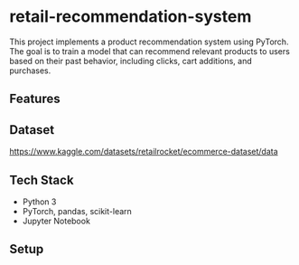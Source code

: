 # retail-recommendation-system

This project implements a product recommendation system using PyTorch. The goal is to train a model that can recommend relevant products to users based on their past behavior, including clicks, cart additions, and purchases.

## Features

## Dataset

https://www.kaggle.com/datasets/retailrocket/ecommerce-dataset/data

## Tech Stack

- Python 3
- PyTorch, pandas, scikit-learn
- Jupyter Notebook

## Setup
